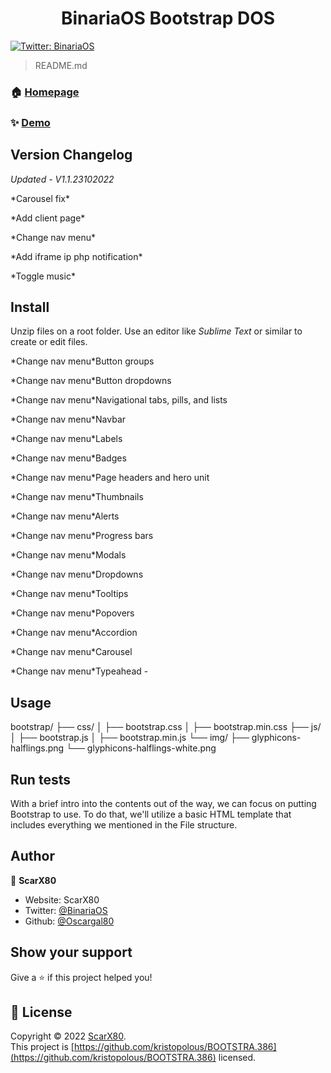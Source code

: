 <h1 align="center">BinariaOS Bootstrap DOS</h1>
<p>
  <a href="https://twitter.com/BinariaOS" target="_blank">
    <img alt="Twitter: BinariaOS" src="https://img.shields.io/twitter/follow/BinariaOS.svg?style=social" />
  </a>
</p>

> README.md

### 🏠 [Homepage](https://binariaos.com.py)

### ✨ [Demo](https://binariaos.com.py)

## Version Changelog
*Updated - V1.1.23102022*
<p>*Carousel fix*
<p>*Add client page*
<p>*Change nav menu*
<p>*Add iframe ip php notification*
<p>*Toggle music*

## Install
Unzip files on a root folder. Use an editor like *Sublime Text* or similar to create or edit files.
<p>*Change nav menu*Button groups
<p>*Change nav menu*Button dropdowns
<p>*Change nav menu*Navigational tabs, pills, and lists
<p>*Change nav menu*Navbar
<p>*Change nav menu*Labels
<p>*Change nav menu*Badges
<p>*Change nav menu*Page headers and hero unit
<p>*Change nav menu*Thumbnails
<p>*Change nav menu*Alerts
<p>*Change nav menu*Progress bars
<p>*Change nav menu*Modals
<p>*Change nav menu*Dropdowns
<p>*Change nav menu*Tooltips
<p>*Change nav menu*Popovers
<p>*Change nav menu*Accordion
<p>*Change nav menu*Carousel
<p>*Change nav menu*Typeahead
-

## Usage
bootstrap/
  ├── css/
  │   ├── bootstrap.css
  │   ├── bootstrap.min.css
  ├── js/
  │   ├── bootstrap.js
  │   ├── bootstrap.min.js
  └── img/
      ├── glyphicons-halflings.png
      └── glyphicons-halflings-white.png

## Run tests

With a brief intro into the contents out of the way, we can focus on putting Bootstrap to use. To do that, we'll utilize a basic HTML template that includes everything we mentioned in the File structure.

## Author

👤 **ScarX80**

* Website: ScarX80
* Twitter: [@BinariaOS](https://twitter.com/BinariaOS)
* Github: [@Oscargal80](https://github.com/Oscargal80)

## Show your support

Give a ⭐️ if this project helped you!

## 📝 License

Copyright © 2022 [ScarX80](https://github.com/Oscargal80).<br />
This project is [https://github.com/kristopolous/BOOTSTRA.386](https://github.com/kristopolous/BOOTSTRA.386) licensed.
